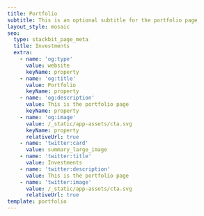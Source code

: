 ```yaml
---
title: Portfolio
subtitle: This is an optional subtitle for the portfolio page
layout_style: mosaic
seo:
  type: stackbit_page_meta
  title: Investments
  extra:
    - name: 'og:type'
      value: website
      keyName: property
    - name: 'og:title'
      value: Portfolio
      keyName: property
    - name: 'og:description'
      value: This is the portfolio page
      keyName: property
    - name: 'og:image'
      value: /_static/app-assets/cta.svg
      keyName: property
      relativeUrl: true
    - name: 'twitter:card'
      value: summary_large_image
    - name: 'twitter:title'
      value: Investments
    - name: 'twitter:description'
      value: This is the portfolio page
    - name: 'twitter:image'
      value: /_static/app-assets/cta.svg
      relativeUrl: true
template: portfolio
---
```

